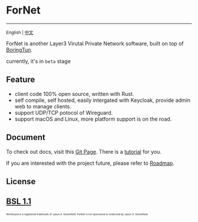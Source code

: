 # ForNet

---
<sub>English | [中文](./README_CN.md)</sub>

ForNet is another Layer3 Virutal Private Network software, built on top of [BoringTun](https://github.com/cloudflare/boringtun).

currently, it's in `beta` stage

## Feature
- client code 100% open source, written with Rust.
- self compile, self hosted, easily intergated with Keycloak, provide admin web to manage clients.
- support UDP/TCP potocol of Wireguard.
- support macOS and Linux, more platform support is on the road.


## Document
To check out docs, visit this [Git Page](https://fornetcode.github.io/documentation). There is a [tutorial](https://fornetcode.github.io/documentation/guide/quick-start) for you.

If you are interested with the project future, please refer to [Roadmap](https://fornetcode.github.io/documentation/plan).


## License
[BSL 1.1](https://github.com/fornetcode/fornet/blob/main/LICENSE)
---
<sub><sub><sub><sub>WireGuard is a registered trademark of Jason A. Donenfeld. ForNet is not sponsored or endorsed by Jason A. Donenfeld.</sub></sub></sub></sub>